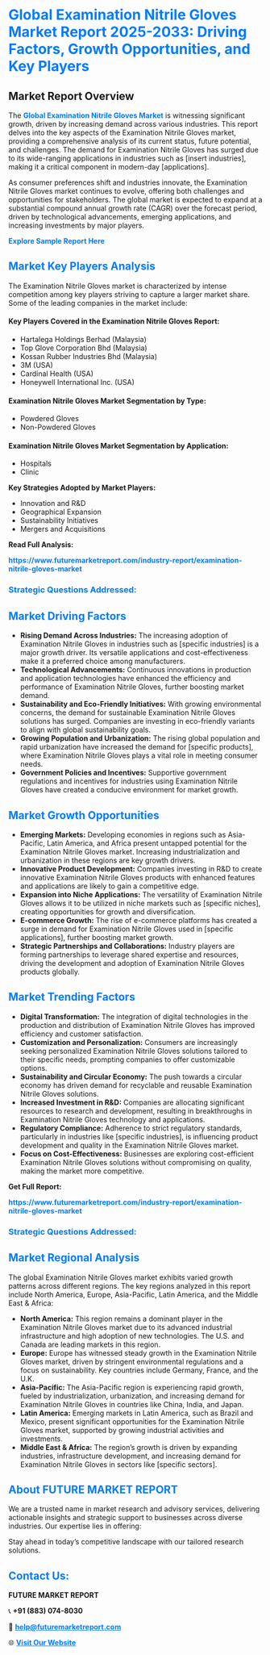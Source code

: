 <h1 style="color: #007BFF;">Global Examination Nitrile Gloves Market Report 2025-2033: Driving Factors, Growth Opportunities, and Key Players</h1>

<section id="overview">
<h2>Market Report Overview</h2>
<p>The <a href="https://www.futuremarketreport.com/industry-report/examination-nitrile-gloves-market" style="color: #007BFF; text-decoration: none;"><strong>Global Examination Nitrile Gloves Market</strong></a> is witnessing significant growth, driven by increasing demand across various industries. This report delves into the key aspects of the Examination Nitrile Gloves market, providing a comprehensive analysis of its current status, future potential, and challenges. The demand for Examination Nitrile Gloves has surged due to its wide-ranging applications in industries such as [insert industries], making it a critical component in modern-day [applications].</p>
<p>As consumer preferences shift and industries innovate, the Examination Nitrile Gloves market continues to evolve, offering both challenges and opportunities for stakeholders. The global market is expected to expand at a substantial compound annual growth rate (CAGR) over the forecast period, driven by technological advancements, emerging applications, and increasing investments by major players.</p>
</section>

<section id="overview">
<p><a href="https://www.futuremarketreport.com/request-sample/reportId=37230" style="color: #007BFF; text-decoration: none;"><strong>Explore Sample Report Here</strong></a></p>
</section>

<section id="key-players">
<h2 style="color: #007BFF;">Market Key Players Analysis</h2>
<p>The Examination Nitrile Gloves market is characterized by intense competition among key players striving to capture a larger market share. Some of the leading companies in the market include:</p>
<h4>Key Players Covered in the Examination Nitrile Gloves Report:</h4>
<ul><li>Hartalega Holdings Berhad (Malaysia)</li><li>Top Glove Corporation Bhd (Malaysia)</li><li>Kossan Rubber Industries Bhd (Malaysia)</li><li>3M (USA)</li><li>Cardinal Health (USA)</li><li>Honeywell International Inc. (USA)</li></ul>
<h4>Examination Nitrile Gloves Market Segmentation by Type:</h4>
<ul><li>Powdered Gloves</li><li>Non-Powdered Gloves</li></ul>

<h4>Examination Nitrile Gloves Market Segmentation by Application:</h4>
<ul><li>Hospitals</li><li>Clinic</li></ul>
<p><strong>Key Strategies Adopted by Market Players:</strong></p>
<ul>
<li>Innovation and R&D</li>
<li>Geographical Expansion</li>
<li>Sustainability Initiatives</li>
<li>Mergers and Acquisitions</li>
</ul>
</section>

<section>
<p><strong>Read Full Analysis: </strong></p><a href="https://www.futuremarketreport.com/industry-report/examination-nitrile-gloves-market" style="color: #007BFF; text-decoration: none;"><strong>https://www.futuremarketreport.com/industry-report/examination-nitrile-gloves-market</strong></a>
<h3 style="color: #007BFF;">Strategic Questions Addressed:</h3>
</section>

<section id="driving-factors">
<h2 style="color: #007BFF;">Market Driving Factors</h2>
<ul>
<li><strong>Rising Demand Across Industries:</strong> The increasing adoption of Examination Nitrile Gloves in industries such as [specific industries] is a major growth driver. Its versatile applications and cost-effectiveness make it a preferred choice among manufacturers.</li>
<li><strong>Technological Advancements:</strong> Continuous innovations in production and application technologies have enhanced the efficiency and performance of Examination Nitrile Gloves, further boosting market demand.</li>
<li><strong>Sustainability and Eco-Friendly Initiatives:</strong> With growing environmental concerns, the demand for sustainable Examination Nitrile Gloves solutions has surged. Companies are investing in eco-friendly variants to align with global sustainability goals.</li>
<li><strong>Growing Population and Urbanization:</strong> The rising global population and rapid urbanization have increased the demand for [specific products], where Examination Nitrile Gloves plays a vital role in meeting consumer needs.</li>
<li><strong>Government Policies and Incentives:</strong> Supportive government regulations and incentives for industries using Examination Nitrile Gloves have created a conducive environment for market growth.</li>
</ul>
</section>

<section id="growth-opportunities">
<h2 style="color: #007BFF;">Market Growth Opportunities</h2>
<ul>
<li><strong>Emerging Markets:</strong> Developing economies in regions such as Asia-Pacific, Latin America, and Africa present untapped potential for the Examination Nitrile Gloves market. Increasing industrialization and urbanization in these regions are key growth drivers.</li>
<li><strong>Innovative Product Development:</strong> Companies investing in R&D to create innovative Examination Nitrile Gloves products with enhanced features and applications are likely to gain a competitive edge.</li>
<li><strong>Expansion into Niche Applications:</strong> The versatility of Examination Nitrile Gloves allows it to be utilized in niche markets such as [specific niches], creating opportunities for growth and diversification.</li>
<li><strong>E-commerce Growth:</strong> The rise of e-commerce platforms has created a surge in demand for Examination Nitrile Gloves used in [specific applications], further boosting market growth.</li>
<li><strong>Strategic Partnerships and Collaborations:</strong> Industry players are forming partnerships to leverage shared expertise and resources, driving the development and adoption of Examination Nitrile Gloves products globally.</li>
</ul>
</section>

<section id="trending-factors">
<h2 style="color: #007BFF;">Market Trending Factors</h2>
<ul>
<li><strong>Digital Transformation:</strong> The integration of digital technologies in the production and distribution of Examination Nitrile Gloves has improved efficiency and customer satisfaction.</li>
<li><strong>Customization and Personalization:</strong> Consumers are increasingly seeking personalized Examination Nitrile Gloves solutions tailored to their specific needs, prompting companies to offer customizable options.</li>
<li><strong>Sustainability and Circular Economy:</strong> The push towards a circular economy has driven demand for recyclable and reusable Examination Nitrile Gloves solutions.</li>
<li><strong>Increased Investment in R&D:</strong> Companies are allocating significant resources to research and development, resulting in breakthroughs in Examination Nitrile Gloves technology and applications.</li>
<li><strong>Regulatory Compliance:</strong> Adherence to strict regulatory standards, particularly in industries like [specific industries], is influencing product development and quality in the Examination Nitrile Gloves market.</li>
<li><strong>Focus on Cost-Effectiveness:</strong> Businesses are exploring cost-efficient Examination Nitrile Gloves solutions without compromising on quality, making the market more competitive.</li>
</ul>
</section>

<section>
<p><strong>Get Full Report: </strong></p><a href="https://www.futuremarketreport.com/industry-report/examination-nitrile-gloves-market" style="color: #007BFF; text-decoration: none;"><strong>https://www.futuremarketreport.com/industry-report/examination-nitrile-gloves-market</strong></a>
<h3 style="color: #007BFF;">Strategic Questions Addressed:</h3>
</section>


<section id="regional-analysis">
<h2 style="color: #007BFF;">Market Regional Analysis</h2>
<p>The global Examination Nitrile Gloves market exhibits varied growth patterns across different regions. The key regions analyzed in this report include North America, Europe, Asia-Pacific, Latin America, and the Middle East & Africa:</p>
<ul>
<li><strong>North America:</strong> This region remains a dominant player in the Examination Nitrile Gloves market due to its advanced industrial infrastructure and high adoption of new technologies. The U.S. and Canada are leading markets in this region.</li>
<li><strong>Europe:</strong> Europe has witnessed steady growth in the Examination Nitrile Gloves market, driven by stringent environmental regulations and a focus on sustainability. Key countries include Germany, France, and the U.K.</li>
<li><strong>Asia-Pacific:</strong> The Asia-Pacific region is experiencing rapid growth, fueled by industrialization, urbanization, and increasing demand for Examination Nitrile Gloves in countries like China, India, and Japan.</li>
<li><strong>Latin America:</strong> Emerging markets in Latin America, such as Brazil and Mexico, present significant opportunities for the Examination Nitrile Gloves market, supported by growing industrial activities and investments.</li>
<li><strong>Middle East & Africa:</strong> The region’s growth is driven by expanding industries, infrastructure development, and increasing demand for Examination Nitrile Gloves in sectors like [specific sectors].</li>
</ul>
</section>

<footer>
<h2 style="color: #007BFF;">About FUTURE MARKET REPORT</h2>
<p>We are a trusted name in market research and advisory services, delivering actionable insights and strategic support to businesses across diverse industries. Our expertise lies in offering:</p>

<p>Stay ahead in today’s competitive landscape with our tailored research solutions.</p>

<h2 style="color: #007BFF;">Contact Us:</h2>
<p><strong>FUTURE MARKET REPORT</strong></p>
<p>📞 <strong>+91 (883) 074-8030</strong></p>
<p>📧 <strong><a href="mailto:help@futuremarketreport.com" style="color: #007BFF;">help@futuremarketreport.com</a></strong></p>
<p>🌐 <strong><a href="https://www.futuremarketreport.com/" style="color: #007BFF;">Visit Our Website</a></strong></p>
</footer>